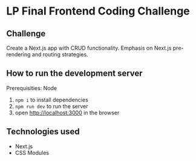 # LP Final Frontend Coding Challenge

## Challenge

Create a Next.js app with CRUD functionality. Emphasis on Next.js pre-rendering and routing strategies.

## How to run the development server

Prerequisities: Node

1. `npm i` to install dependencies
2. `npm run dev` to run the server
3. open [http://localhost:3000](http://localhost:3000) in the browser

## Technologies used

-   Next.js
-   CSS Modules
